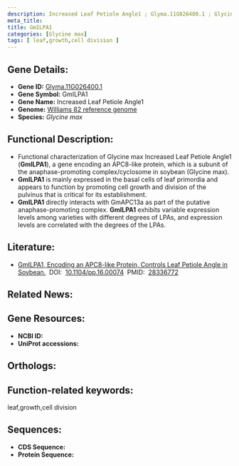 ```yaml
---
description: Increased Leaf Petiole Angle1 ; Glyma.11G026400.1 ; Glycine max
meta_title:
title: GmILPA1
categories: [Glycine max]
tags: [ leaf,growth,cell division ]
---
```


## Gene Details:
- **Gene ID:**	[Glyma.11G026400.1]()
- **Gene Symbol:** GmILPA1
- **Gene Name:** Increased Leaf Petiole Angle1
- **Genome:** [Williams 82 reference genome]()
- **Species:** *Glycine max*

## Functional Description:
   - Functional characterization of Glycine max Increased Leaf Petiole Angle1 (**GmILPA1**), a gene encoding an APC8-like protein, which is a subunit of the anaphase-promoting complex/cyclosome in soybean (Glycine max). 
   - **GmILPA1** is mainly expressed in the basal cells of leaf primordia and appears to function by promoting cell growth and division of the pulvinus that is critical for its establishment.
   - **GmILPA1** directly interacts with GmAPC13a as part of the putative anaphase-promoting complex. **GmILPA1** exhibits variable expression levels among varieties with different degrees of LPAs, and expression levels are correlated with the degrees of the LPAs.

## Literature:
   - [GmILPA1, Encoding an APC8-like Protein, Controls Leaf Petiole Angle in Soybean.]( https://academic.oup.com/plphys/article/174/2/1167/6117292?login=true)&nbsp;&nbsp;DOI:&nbsp;&nbsp;[10.1104/pp.16.00074](https://academic.oup.com/plphys/article/174/2/1167/6117292?login=true)&nbsp;&nbsp;PMID:&nbsp;&nbsp;[28336772](https://pubmed.ncbi.nlm.nih.gov/28336772/)

## Related News:

## Gene Resources:
- **NCBI ID:** [](https://www.ncbi.nlm.nih.gov/gene/?term=)
- **UniProt accessions:** [](https://www.uniprot.org/uniprotkb//entry)

## Orthologs:

## Function-related keywords:
leaf,growth,cell division

## Sequences:
- **CDS Sequence:**
- **Protein Sequence:**
